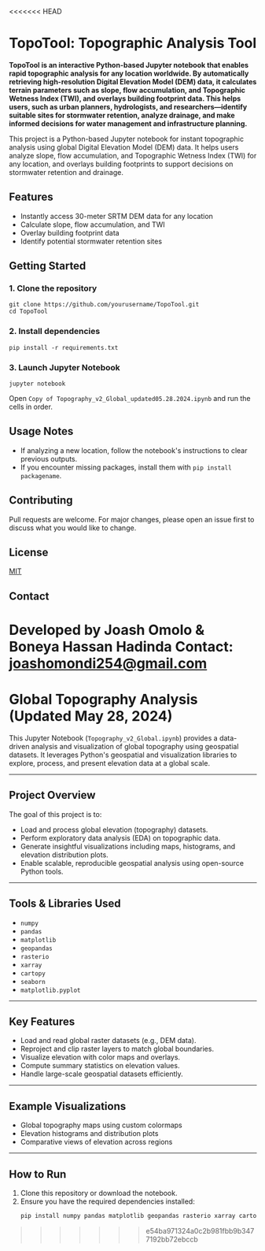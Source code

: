 <<<<<<< HEAD
# TopoTool: Topographic Analysis Tool

**TopoTool is an interactive Python-based Jupyter notebook that enables rapid topographic analysis for any location worldwide. By automatically retrieving high-resolution Digital Elevation Model (DEM) data, it calculates terrain parameters such as slope, flow accumulation, and Topographic Wetness Index (TWI), and overlays building footprint data. This helps users, such as urban planners, hydrologists, and researchers—identify suitable sites for stormwater retention, analyze drainage, and make informed decisions for water management and infrastructure planning.**

This project is a Python-based Jupyter notebook for instant topographic analysis using global Digital Elevation Model (DEM) data. It helps users analyze slope, flow accumulation, and Topographic Wetness Index (TWI) for any location, and overlays building footprints to support decisions on stormwater retention and drainage.

## Features
- Instantly access 30-meter SRTM DEM data for any location
- Calculate slope, flow accumulation, and TWI
- Overlay building footprint data
- Identify potential stormwater retention sites

## Getting Started

### 1. Clone the repository
```
git clone https://github.com/yourusername/TopoTool.git
cd TopoTool
```

### 2. Install dependencies
```
pip install -r requirements.txt
```

### 3. Launch Jupyter Notebook
```
jupyter notebook
```
Open `Copy of Topography_v2_Global_updated05.28.2024.ipynb` and run the cells in order.

## Usage Notes
- If analyzing a new location, follow the notebook's instructions to clear previous outputs.
- If you encounter missing packages, install them with `pip install packagename`.

## Contributing
Pull requests are welcome. For major changes, please open an issue first to discuss what you would like to change.

## License
[MIT](LICENSE)

## Contact
Developed by Joash Omolo & Boneya Hassan Hadinda
Contact: joashomondi254@gmail.com
=======
# Global Topography Analysis (Updated May 28, 2024)

This Jupyter Notebook (`Topography_v2_Global.ipynb`) provides a data-driven analysis and visualization of global topography using geospatial datasets. It leverages Python's geospatial and visualization libraries to explore, process, and present elevation data at a global scale.

---

##  Project Overview

The goal of this project is to:
- Load and process global elevation (topography) datasets.
- Perform exploratory data analysis (EDA) on topographic data.
- Generate insightful visualizations including maps, histograms, and elevation distribution plots.
- Enable scalable, reproducible geospatial analysis using open-source Python tools.

---

##  Tools & Libraries Used

- `numpy`
- `pandas`
- `matplotlib`
- `geopandas`
- `rasterio`
- `xarray`
- `cartopy`
- `seaborn`
- `matplotlib.pyplot`

---

## Key Features

- Load and read global raster datasets (e.g., DEM data).
- Reproject and clip raster layers to match global boundaries.
- Visualize elevation with color maps and overlays.
- Compute summary statistics on elevation values.
- Handle large-scale geospatial datasets efficiently.

---

## Example Visualizations

- Global topography maps using custom colormaps
- Elevation histograms and distribution plots
- Comparative views of elevation across regions

---

## How to Run

1. Clone this repository or download the notebook.
2. Ensure you have the required dependencies installed:
   ```bash
   pip install numpy pandas matplotlib geopandas rasterio xarray cartopy seaborn
>>>>>>> e54ba971324a0c2b981fbb9b3477192bb72ebccb
